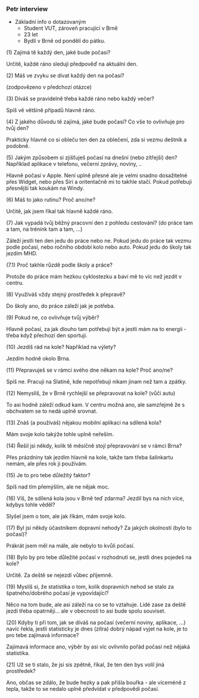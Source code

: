 ### Petr interview

- Základní info o dotazovaným
  - Student VUT, zároveň pracující v Brně
  - 23 let
  - Bydlí v Brně od pondělí do pátku.

(1) Zajímá tě každý den, jaké bude počasí?

Určitě, každé ráno sleduji předpověď na aktuální den.

(2) Máš ve zvyku se dívat každý den na počasí?

(zodpovězeno v předchozí otázce)

(3) Díváš se pravidelně třeba každé ráno nebo každý večer?

Spíš vě většině případů hlavně ráno.

(4) Z jakého důvodu tě zajímá, jaké bude počasí? Co vše to ovlivňuje pro tvůj den?

Prakticky hlavně co si obleču ten den za oblečení, zda si vezmu deštník a podobně.

(5) Jakým způsobem si zjišťuješ počasí na dnešní (nebo zítřejší) den? Například aplikace v telefonu, večerní zprávy, noviny, ..

Hlavně počasí v Apple. Není uplně přesné ale je velmi snadno dosažitelné přes Widget, nebo přes Siri a oritentačně mi to takhle stačí. Pokud potřebuji přesnější tak koukám na Windy.

(6) Máš to jako rutinu? Proč ano/ne?

Určitě, jak jsem říkal tak hlavně každé ráno.

(7) Jak vypadá tvůj běžný pracovní den z pohledu cestování? (do práce tam a tam, na trénink tam a tam, ...)

Záleží jestli ten den jedu do práce nebo ne. Pokud jedu do práce tak vezmu podle počasí, nebo ročního období kolo nebo auto. Pokud jedu do školy tak jezdím MHD.

(7.1) Proč takhle růzdě podle školy a práce?

Protože do práce mám hezkou cyklostezku a baví mě to víc než jezdit v centru.

(8) Využíváš vždy stejný prostředek k přepravě?

Do školy ano, do práce záleží jak je potřeba.

(9) Pokud ne, co ovlivňuje tvůj výběr?

Hlavně počasí, za jak dlouho tam potřebuji být a jestli mám na to energii - třeba když přechozí den sportuji.

(10) Jezdíš rád na kole? Například na výlety?

Jezdím hodně okolo Brna.

(11) Přepravuješ se v rámci svého dne někam na kole? Proč ano/ne?

Spíš ne. Pracuji na Slatině, kde nepotřebuji nikam jinam než tam a zpátky.

(12) Nemyslíš, že v Brně rychlejší se přepravovat na kole? (vůči autu)

To asi hodně záleží odkud kam. V centru možná ano, ale samzřejmě že s obchvatem se to nedá uplně srovnat.

(13) Znáš (a používáš) nějakou mobilní aplikaci na sdílená kola?
 
Mám svoje kolo takýže tohle uplně neřeším.

(14) Řešil jsi někdy, kolik tě měsíčně stojí přepravování se v rámci Brna?

Přes prázdniny tak jezdím hlavně na kole, takže tam třeba šalinkartu nemám, ale přes rok ji používám.

(15) Je to pro tebe důležitý faktor?

Spíš nad tím přemýšlím, ale ne nějak moc.

(16) Víš, že sdílená kola jsou v Brně teď zdarma? Jezdil bys na nich více, kdybys tohle věděl?

Slyšel jsem o tom, ale jak říkám, mám svoje kolo.

(17) Byl jsi někdy účastníkem dopravní nehody? Za jakých okolností (bylo to počasí)?

Prákrát jsem měl na mále, ale nebylo to kvůli počasí.

(18) Bylo by pro tebe důležité počasí v rozhodnutí se, jestli dnes pojedeš na kole?

Určitě. Za deště se nejezdí vůbec příjemně.

(19) Myslíš si, že statistika o tom, kolik dopravních nehod se stalo za špatného/dobrého počasí je vypovídající?

Něco na tom bude, ale asi záleží na co se to vztahuje. Lidé zase za deště jezdí třeba opatrněji... ale v obecnosti to asi bude spolu souviset.

(20) Kdyby ti při tom, jak se díváš na počasí (večerní noviny, aplikace, ...) navíc řekla, jestli statisticky je dnes (zítra) dobrý nápad vyjet na kole, je to pro tebe zajímavá informace?

Zajímavá informace ano, výběr by asi víc ovlivnilo pořád počasí než nějaká statistika.

(21) Už se ti stalo, že jsi sis zpětně, říkal, že ten den bys volil jiná prostředek?

Ano, občas se zdálo, že bude hezky a pak přišla bouřka - ale víceméně z tepla, takže to se nedalo uplně předvídat v předpovědi počasí.
